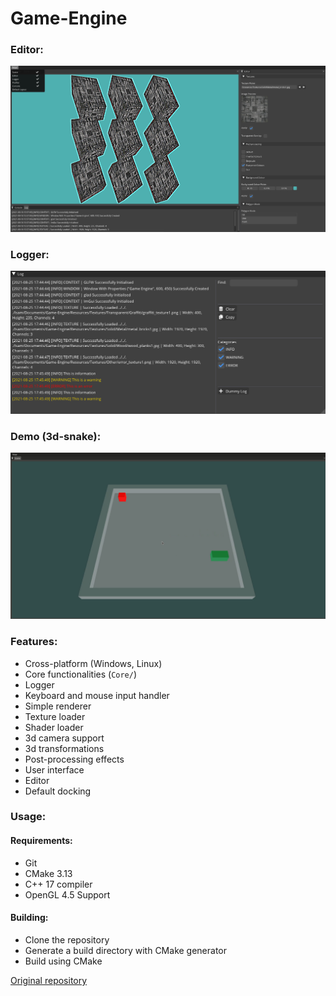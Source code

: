 # Game-Engine

### Editor:
![Game-Engine](Media/game_engine.png)

### Logger:
![Logger](Media/logger.png)

### Demo (3d-snake):
![Demo (3d-snake)](Media/snake_demo.png)

### Features:

- Cross-platform (Windows, Linux)
- Core functionalities (`Core/`)
- Logger
- Keyboard and mouse input handler
- Simple renderer
- Texture loader  
- Shader loader
- 3d camera support
- 3d transformations
- Post-processing effects
- User interface
- Editor
- Default docking

### Usage:

#### Requirements:
- Git
- CMake 3.13
- C++ 17 compiler
- OpenGL 4.5 Support

#### Building:
- Clone the repository
- Generate a build directory with CMake generator
- Build using CMake

[Original repository](https://github.com/Isam-Ilyas29/Game-Engine/)
